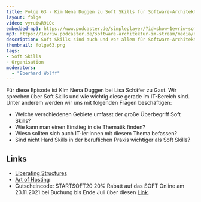 ```yaml
---
title: Folge 63 - Kim Nena Duggen zu Soft Skills für Software-Architekt:innen
layout: folge
video: vyruiwR9LQc
embedded-mp3: https://www.podcaster.de/simpleplayer/?id=show~1evriw~software-architektur-im-stream~pod-53328db2c5ddd73f222713adb4&v=1624257629
mp3: https://1evriw.podcaster.de/software-architektur-im-stream/media/KimNenaDuggenSoftSkills.mp3
description: Soft Skills sind auch und vor allem für Software-Architekt:innen relevant.
thumbnail: folge63.png
tags:
- Soft Skills
- Organisation
moderators:
  - "Eberhard Wolff"
---
```


Für diese Episode ist Kim Nena Duggen bei Lisa Schäfer zu Gast. Wir
sprechen über Soft Skills und wie wichtig diese gerade im IT-Bereich
sind. Unter anderem werden wir uns mit folgenden Fragen beschäftigen:
- Welche verschiedenen Gebiete umfasst der große Überbegriff Soft
  Skills?
- Wie kann man einen Einstieg in die Thematik finden?
- Wieso sollten sich auch IT-ler:innen mit diesem Thema befassen?
- Sind nicht Hard Skills in der beruflichen Praxis wichtiger als Soft
  Skills?


## Links

- [Liberating Structures](https://liberatingstructures.de/liberating-structures-menue/)
- [Art of Hosting](https://www.artofhosting.org/de/)
- Gutscheincode: STARTSOFT20 20% Rabatt auf das SOFT Online am
23.11.2021 bei Buchung bis Ende Juli über diesen
[Link](https://www.socreatory.com/trainings/soft).
